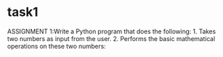 # task1
ASSIGNMENT 1:Write a Python program that does the following: 1.  Takes two numbers as input from the user. 2.  Performs the basic mathematical operations on these two numbers:

